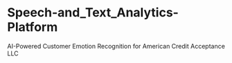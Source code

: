 # Speech-and_Text_Analytics-Platform
AI-Powered Customer Emotion Recognition for American Credit Acceptance LLC
